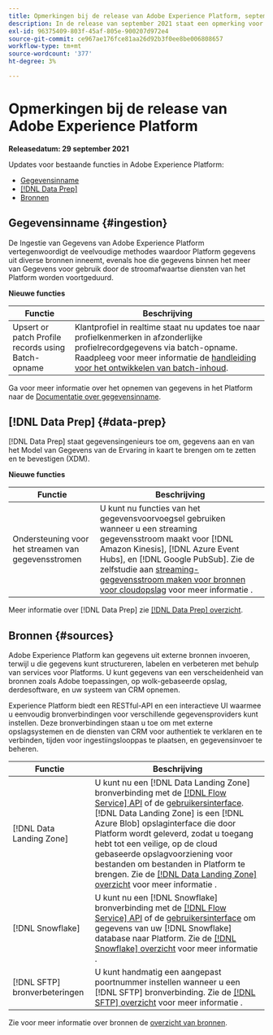 ```yaml
---
title: Opmerkingen bij de release van Adobe Experience Platform, september 2021
description: In de release van september 2021 staat een opmerking voor Adobe Experience Platform.
exl-id: 96375409-803f-45af-805e-900207d972e4
source-git-commit: ce967ae176fce81aa26d92b3f0ee8be006808657
workflow-type: tm+mt
source-wordcount: '377'
ht-degree: 3%

---
```


# Opmerkingen bij de release van Adobe Experience Platform

**Releasedatum: 29 september 2021**

Updates voor bestaande functies in Adobe Experience Platform:

- [Gegevensinname](#ingestion)
- [[!DNL Data Prep]](#data-prep)
- [Bronnen](#sources)

## Gegevensinname {#ingestion}

De Ingestie van Gegevens van Adobe Experience Platform vertegenwoordigt de veelvoudige methodes waardoor Platform gegevens uit diverse bronnen inneemt, evenals hoe die gegevens binnen het meer van Gegevens voor gebruik door de stroomafwaartse diensten van het Platform worden voortgeduurd.

**Nieuwe functies**

| Functie | Beschrijving |
|------- | -----------|
| Upsert or patch Profile records using Batch-opname | Klantprofiel in realtime staat nu updates toe naar profielkenmerken in afzonderlijke profielrecordgegevens via batch-opname. Raadpleeg voor meer informatie de [handleiding voor het ontwikkelen van batch-inhoud](../../ingestion/batch-ingestion/api-overview.md). |

Ga voor meer informatie over het opnemen van gegevens in het Platform naar de [Documentatie over gegevensinname](../../ingestion/home.md).

## [!DNL Data Prep] {#data-prep}

[!DNL Data Prep] staat gegevensingenieurs toe om, gegevens aan en van het Model van Gegevens van de Ervaring in kaart te brengen om te zetten en te bevestigen (XDM).

**Nieuwe functies**

| Functie | Beschrijving |
| --- | --- |
| Ondersteuning voor het streamen van gegevensstromen | U kunt nu functies van het gegevensvoorvoegsel gebruiken wanneer u een streaming gegevensstroom maakt voor [!DNL Amazon Kinesis], [!DNL Azure Event Hubs], en [!DNL Google PubSub]. Zie de zelfstudie aan [streaming-gegevensstroom maken voor bronnen voor cloudopslag](../../sources/tutorials/ui/dataflow/streaming/cloud-storage-streaming.md) voor meer informatie . |

Meer informatie over [!DNL Data Prep] zie [[!DNL Data Prep] overzicht](../../data-prep/home.md).

## Bronnen {#sources}

Adobe Experience Platform kan gegevens uit externe bronnen invoeren, terwijl u die gegevens kunt structureren, labelen en verbeteren met behulp van services voor Platforms. U kunt gegevens van een verscheidenheid van bronnen zoals Adobe toepassingen, op wolk-gebaseerde opslag, derdesoftware, en uw systeem van CRM opnemen.

Experience Platform biedt een RESTful-API en een interactieve UI waarmee u eenvoudig bronverbindingen voor verschillende gegevensproviders kunt instellen. Deze bronverbindingen staan u toe om met externe opslagsystemen en de diensten van CRM voor authentiek te verklaren en te verbinden, tijden voor ingestiingslooppas te plaatsen, en gegevensinvoer te beheren.

| Functie | Beschrijving |
| --- | --- |
| [!DNL Data Landing Zone] | U kunt nu een [!DNL Data Landing Zone] bronverbinding met de [[!DNL Flow Service] API](../../sources/tutorials/api/create/cloud-storage/data-landing-zone.md) of de [gebruikersinterface](../../sources/tutorials/ui/create/cloud-storage/data-landing-zone.md). [!DNL Data Landing Zone] is een [!DNL Azure Blob] opslaginterface die door Platform wordt geleverd, zodat u toegang hebt tot een veilige, op de cloud gebaseerde opslagvoorziening voor bestanden om bestanden in Platform te brengen. Zie de [[!DNL Data Landing Zone] overzicht](../../sources/connectors/cloud-storage/data-landing-zone.md) voor meer informatie . |
| [!DNL Snowflake] | U kunt nu een [!DNL Snowflake] bronverbinding met de [[!DNL Flow Service] API](../../sources/tutorials/api/create/databases/snowflake.md) of de [gebruikersinterface](../../sources/tutorials/ui/create/databases/snowflake.md) om gegevens van uw [!DNL Snowflake] database naar Platform. Zie de [[!DNL Snowflake] overzicht](../../sources/connectors/databases/snowflake.md) voor meer informatie . |
| [!DNL SFTP] bronverbeteringen | U kunt handmatig een aangepast poortnummer instellen wanneer u een [!DNL SFTP] bronverbinding. Zie de [[!DNL SFTP] overzicht](../../sources/connectors/cloud-storage/sftp.md) voor meer informatie . |

Zie voor meer informatie over bronnen de [overzicht van bronnen](../../sources/home.md).
